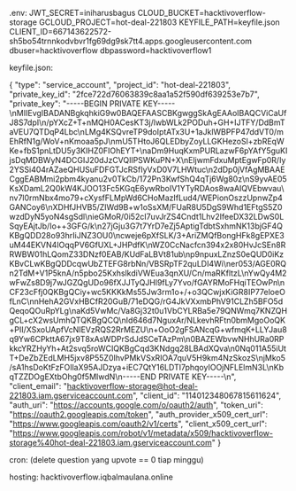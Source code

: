 .env: 
JWT_SECRET=iniharusbagus
CLOUD_BUCKET=hacktivoverflow-storage
GCLOUD_PROJECT=hot-deal-221803
KEYFILE_PATH=keyfile.json
CLIENT_ID=667143622572-sh5bo54trnnkodvbvr1fg69dg9sk7tt4.apps.googleusercontent.com
dbuser=hacktivoverflow
dbpassword=hacktivoverflow1

keyfile.json:

{
    "type": "service_account",
    "project_id": "hot-deal-221803",
    "private_key_id": "2fce722d76063839c8aa1a52f590df639253e7b7",
    "private_key": "-----BEGIN PRIVATE KEY-----\nMIIEvgIBADANBgkqhkiG9w0BAQEFAASCBKgwggSkAgEAAoIBAQCViCaUfJ8S7dpI\n/pYXcZ+T+nMQH0ACesKT3j/lwbWLk2PODuh+GH+IJTFY/DdBmTaVEU7QTDqP4Lbc\nLMg4KSQvreTP9doIptATx3U+1aJklWBPFP47ddVT0/mEhRfN1g/WoV+nKmoaa5pJ\nmU5THtoJ6QLEDbyZoyLLGKHezoSl+zbREqWKe+fbS1pnLtDU5y3KIHZ0FIOhEYT+\naDm9HuqKxmPURLazwF6pYAfY5guKIjsDqMDBWyN4DCGIJ20dJzCVQIlPSWKuPN+X\nEljwmFdxuMptEgwFp0R/Iy2YSSi404rAZaeQHUSuFDFGTJcRSfIyVxD0V7LHWtuc\n2dDp0jVfAgMBAAECggEABMmi2pbm4kyanu2v0TkCb/172Pn3KwfShQ4qTj6Wg80z\nS9yvAE05KsXDamL2Q0kW4KJOO13Fc5KGqE6ywRboIV1YTyRDAos8waAIQVEbwvau\nv7l0rmNbx4mo79+cXysfFLMpWd6CHoMazIfLud4/WEPionOszzUpnwZp4GANCoy6\nXDHfJHVB5/ZIWd9B+w1oSsXM/FUaR8U5DgS9Whd1EFtgS5Z0wzdDyN5yoN4sgSdl\nieGMoR/0i52cI7uvJrZS4Cndt1Lhv2IfeeDX32LDwS0LSqyEAjtJb/Io++3GFG/k\n27jGju3G7t7YrD7eZj5AptigTdbtSxhmNK13bjGF4QKBgQDD28o93hrIiJNZ3OU0\ncweje6pXfSLK/3+AriZMQfBongHFk8gEPXE3uM44EKVN4IOqqPV6GfUXL+JHPdfK\nWZ0CcNacfcn394x2x80HvJcSEn8RRWBW01hLQomZ33DNzf0EAB/KUdFaLBVt81ub\np9npuxLZnzS0eQUD0iKzKBvCLwKBgQDDcqwUbZTEFG8rbNn/VBSRpTF2quLDI4Wi\ner053/AGE0RQn2TdM+V1P5knA/n5pbo25KxhslkdiVWEua3qnXU/Cn/maRKfltzL\nYwQy4M2wFwZs8D9j7wJGZQgUDo96fXJJTyQJHl9fLy7Yvo/fGAYRMoFHqiTEOwPn\nCF23cFfj0QKBgQCiy+wc5KKKkMs55Jw3rm1o+/+o3QCwjxKiGR8IP77eloeOfLnC\nnHehA2GVxHBCfR20GuB/71eDQG/rG4JkVXxmbPhV91CLZh5BFO5dQeqoQOuRpYLg\naKd5VwMc/Va8Gj32t0u1VbCYLRBa5e79QNWmq7KNZQHgCL+cX2wsUmhQTQKBgQCQ\nId646d7NguxAr/NLkevhRFtn0bmMgoOoQK+PII/XSxoUApfVcNIEVzRQS2RrMEZU\n+OoO2gFSANcqG+wfmqK+LLYJau8q9Yw6CPkttA67jx9T8xAsWDPrSdJdSCeTAzPm\n0BAZEWbvwNHhURa0RPkkcYRZHyYh+At2svq5roWCIQKBgCqd3KNdgq28LBAdXQva\n0Nq011A55iUtT+DeZbZEdLMH5jxv8P55Z0IhvPMkVSxRIOA7quV5H9km4NzSkozS\njMko5/sA1hsDoKtFzFOIlaX95AJDzya+iEC7QtY16LDTI7phqoyIOOjNFLElmN3L\nKbqTZZDOgEXtbOhg0f5MIwdN\n-----END PRIVATE KEY-----\n",
    "client_email": "hacktivoverflow-storage@hot-deal-221803.iam.gserviceaccount.com",
    "client_id": "114012348067815611624",
    "auth_uri": "https://accounts.google.com/o/oauth2/auth",
    "token_uri": "https://oauth2.googleapis.com/token",
    "auth_provider_x509_cert_url": "https://www.googleapis.com/oauth2/v1/certs",
    "client_x509_cert_url": "https://www.googleapis.com/robot/v1/metadata/x509/hacktivoverflow-storage%40hot-deal-221803.iam.gserviceaccount.com"
}

cron: (delete question yang upvote == 0 tiap minggu)

hosting: hacktivoverflow.iqbalmaulana.online


